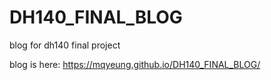 # DH140_FINAL_BLOG
blog for dh140 final project

blog is here:
https://mqyeung.github.io/DH140_FINAL_BLOG/
